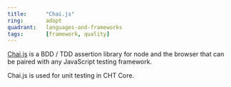 ```yaml
---
title:      "Chai.js"
ring:       adopt
quadrant:   languages-and-frameworks
tags:       [framework, quality]
---
```


[Chai.js](https://www.chaijs.com/) is a BDD / TDD assertion library for node and the browser that can be paired with any JavaScript testing framework. 

Chai.js is used for unit testing in CHT Core.